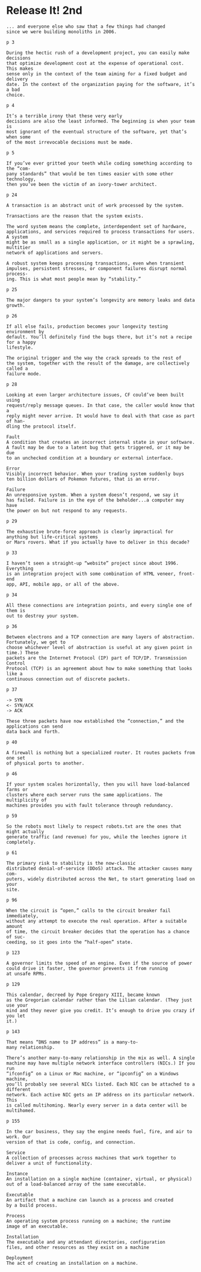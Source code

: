# Release It! 2nd

    ... and everyone else who saw that a few things had changed
    since we were building monoliths in 2006.

    p 3

    During the hectic rush of a development project, you can easily make decisions
    that optimize development cost at the expense of operational cost. This makes
    sense only in the context of the team aiming for a fixed budget and delivery
    date. In the context of the organization paying for the software, it’s a bad
    choice.

    p 4

    It’s a terrible irony that these very early
    decisions are also the least informed. The beginning is when your team is
    most ignorant of the eventual structure of the software, yet that’s when some
    of the most irrevocable decisions must be made.

    p 5

    If you’ve ever gritted your teeth while coding something according to the “com-
    pany standards” that would be ten times easier with some other technology,
    then you’ve been the victim of an ivory-tower architect.

    p 24

    A transaction is an abstract unit of work processed by the system.

    Transactions are the reason that the system exists.

    The word system means the complete, interdependent set of hardware,
    applications, and services required to process transactions for users. A system
    might be as small as a single application, or it might be a sprawling, multitier
    network of applications and servers.

    A robust system keeps processing transactions, even when transient
    impulses, persistent stresses, or component failures disrupt normal process-
    ing. This is what most people mean by “stability.”

    p 25

    The major dangers to your system’s longevity are memory leaks and data
    growth.

    p 26

    If all else fails, production becomes your longevity testing environment by
    default. You’ll definitely find the bugs there, but it’s not a recipe for a happy
    lifestyle.
    
    The original trigger and the way the crack spreads to the rest of
    the system, together with the result of the damage, are collectively called a
    failure mode.

    p 28

    Looking at even larger architecture issues, CF could’ve been built using
    request/reply message queues. In that case, the caller would know that a
    reply might never arrive. It would have to deal with that case as part of han-
    dling the protocol itself.

    Fault 
    A condition that creates an incorrect internal state in your software.
    A fault may be due to a latent bug that gets triggered, or it may be due
    to an unchecked condition at a boundary or external interface.

    Error 
    Visibly incorrect behavior. When your trading system suddenly buys
    ten billion dollars of Pokemon futures, that is an error.

    Failure
    An unresponsive system. When a system doesn’t respond, we say it
    has failed. Failure is in the eye of the beholder...a computer may have
    the power on but not respond to any requests.

    p 29

    The exhaustive brute-force approach is clearly impractical for anything but life-critical systems
    or Mars rovers. What if you actually have to deliver in this decade?

    p 33

    I haven’t seen a straight-up “website” project since about 1996. Everything
    is an integration project with some combination of HTML veneer, front-end
    app, API, mobile app, or all of the above.

    p 34

    All these connections are integration points, and every single one of them is
    out to destroy your system.

    p 36

    Between electrons and a TCP connection are many layers of abstraction. Fortunately, we get to
    choose whichever level of abstraction is useful at any given point in time.) These
    packets are the Internet Protocol (IP) part of TCP/IP. Transmission Control
    Protocol (TCP) is an agreement about how to make something that looks like a
    continuous connection out of discrete packets.

    p 37

    -> SYN 
    <- SYN/ACK
    -> ACK

    These three packets have now established the “connection,” and the applications can send
    data back and forth.

    p 40

    A firewall is nothing but a specialized router. It routes packets from one set
    of physical ports to another.

    p 46

    If your system scales horizontally, then you will have load-balanced farms or
    clusters where each server runs the same applications. The multiplicity of
    machines provides you with fault tolerance through redundancy.

    p 59

    So the robots most likely to respect robots.txt are the ones that might actually
    generate traffic (and revenue) for you, while the leeches ignore it completely.

    p 61

    The primary risk to stability is the now-classic
    distributed denial-of-service (DDoS) attack. The attacker causes many com-
    puters, widely distributed across the Net, to start generating load on your
    site.

    p 96

    When the circuit is “open,” calls to the circuit breaker fail immediately,
    without any attempt to execute the real operation. After a suitable amount
    of time, the circuit breaker decides that the operation has a chance of suc-
    ceeding, so it goes into the “half-open” state.

    p 123

    A governor limits the speed of an engine. Even if the source of power could drive it faster, the governor prevents it from running
    at unsafe RPMs.

    p 129

    This calendar, decreed by Pope Gregory XIII, became known
    as the Gregorian calendar rather than the Lilian calendar. (They just use your
    mind and they never give you credit. It’s enough to drive you crazy if you let
    it.)

    p 143

    That means “DNS name to IP address” is a many-to-
    many relationship.

    There’s another many-to-many relationship in the mix as well. A single
    machine may have multiple network interface controllers (NICs.) If you run
    “ifconfig” on a Linux or Mac machine, or “ipconfig” on a Windows machine,
    you’ll probably see several NICs listed. Each NIC can be attached to a different
    network. Each active NIC gets an IP address on its particular network. This
    is called multihoming. Nearly every server in a data center will be multihomed.

    p 155

    In the car business, they say the engine needs fuel, fire, and air to work. Our
    version of that is code, config, and connection.

    Service
    A collection of processes across machines that work together to
    deliver a unit of functionality.

    Instance
    An installation on a single machine (container, virtual, or physical)
    out of a load-balanced array of the same executable.

    Executable
    An artifact that a machine can launch as a process and created
    by a build process.

    Process
    An operating system process running on a machine; the runtime
    image of an executable.

    Installation
    The executable and any attendant directories, configuration
    files, and other resources as they exist on a machine

    Deployment
    The act of creating an installation on a machine.

    